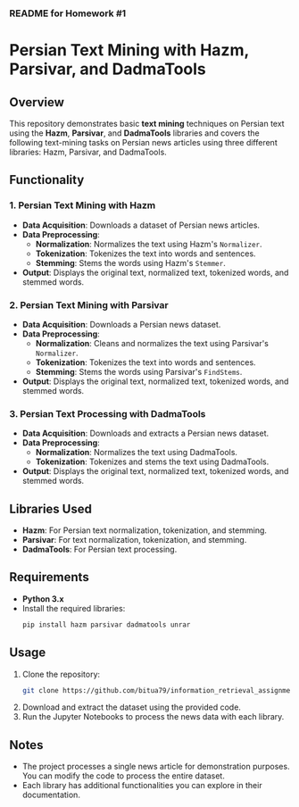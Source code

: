 ### README for Homework #1

# Persian Text Mining with Hazm, Parsivar, and DadmaTools

## Overview
This repository demonstrates basic **text mining** techniques on Persian text using the **Hazm**, **Parsivar**, and **DadmaTools** libraries and covers the following text-mining tasks on Persian news articles using three different libraries: Hazm, Parsivar, and DadmaTools.

## Functionality

### 1. Persian Text Mining with Hazm
- **Data Acquisition**: Downloads a dataset of Persian news articles.
- **Data Preprocessing**:
  - **Normalization**: Normalizes the text using Hazm's `Normalizer`.
  - **Tokenization**: Tokenizes the text into words and sentences.
  - **Stemming**: Stems the words using Hazm's `Stemmer`.
- **Output**: Displays the original text, normalized text, tokenized words, and stemmed words.

### 2. Persian Text Mining with Parsivar
- **Data Acquisition**: Downloads a Persian news dataset.
- **Data Preprocessing**:
  - **Normalization**: Cleans and normalizes the text using Parsivar's `Normalizer`.
  - **Tokenization**: Tokenizes the text into words and sentences.
  - **Stemming**: Stems the words using Parsivar's `FindStems`.
- **Output**: Displays the original text, normalized text, tokenized words, and stemmed words.

### 3. Persian Text Processing with DadmaTools
- **Data Acquisition**: Downloads and extracts a Persian news dataset.
- **Data Preprocessing**:
  - **Normalization**: Normalizes the text using DadmaTools.
  - **Tokenization**: Tokenizes and stems the text using DadmaTools.
- **Output**: Displays the original text, normalized text, tokenized words, and stemmed words.

## Libraries Used
- **Hazm**: For Persian text normalization, tokenization, and stemming.
- **Parsivar**: For text normalization, tokenization, and stemming.
- **DadmaTools**: For Persian text processing.

## Requirements
- **Python 3.x**
- Install the required libraries:
    ```bash
    pip install hazm parsivar dadmatools unrar
    ```

## Usage
1. Clone the repository:
    ```bash
    git clone https://github.com/bitua79/information_retrieval_assignment.git
    ```
2. Download and extract the dataset using the provided code.
3. Run the Jupyter Notebooks to process the news data with each library.

## Notes
- The project processes a single news article for demonstration purposes. You can modify the code to process the entire dataset.
- Each library has additional functionalities you can explore in their documentation.
